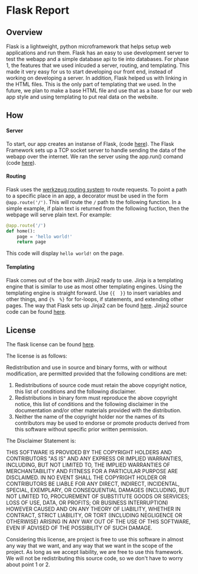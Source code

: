 # Flask Report

## Overview
Flask is a lightweight, python microframework that helps setup web applications and run them.  Flask has an easy to use development server to test the webapp and a simple database api to tie into databases.  For phase 1, the features that we used inlcuded a server, routing, and templating.  This made it very easy for us to start developing our front end, instead of working on developing a server.  In addition, Flask helped us with linking in the HTML files.  This is the only part of templating that we used.  In the future, we plan to make a base HTML file and use that as a base for our web app style and using templating to put real data on the website.  

## How

#### Server
To start, our app creates an instanse of Flask, (code [here](https://github.com/pallets/flask/blob/master/src/flask/app.py#L401 "Flask app.py")). The Flask Framework sets up a TCP socket server to handle sending the data of the webapp over the internet.
We ran the server using the app.run() comand (code [here](https://github.com/pallets/flask/blob/master/src/flask/app.py#L883 "Flask app.py")).



#### Routing
Flask uses the [werkzeug routing system](https://werkzeug.palletsprojects.com/en/1.0.x/routing/) to route requests.  To point a path to a specific place in an app, a decorator must be used in the form `@app.route('/')`. This will route the `/` path to the following function.  In a simple example, if plain text is returned from the following fuction, then the webpage will serve plain text. For example:
```python
@app.route('/')
def home():
    page = 'hello world!'
    return page
```
This code will display `hello world!` on the page.

#### Templating 
Flask comes out of the box with Jinja2 ready to use.  Jinja is a templating engine that is similar to use as most other templating engines.  Using the templating engine is straight forward.  Use `{{  }}` to insert variables and other things, and `{%  %}` for for-loops, if statements, and extending other pages. The way that Flask sets up Jinja2 can be found [here](https://github.com/pallets/flask/blob/1351d0a56580df36872b466eb245e7634c20dab5/src/flask/templating.py "Templating"). Jinja2 source code can be found [here](https://github.com/pallets/jinja/tree/master/src/jinja2 "Jinja2").

## License
The flask license can be found [here](https://github.com/pallets/flask/blob/master/LICENSE.rst "Flask License").

The license is as follows:

Redistribution and use in source and binary forms, with or without modification, are permitted provided that the following conditions are met:
  1. Redistributions of source code must retain the above copyright notice, this list of conditions and the following disclaimer.
  2. Redistributions in binary form must reproduce the above copyright notice, this list of conditions and the following disclaimer in the documentation and/or other materials provided with the distribution.
  3. Neither the name of the copyright holder nor the names of its contributors may be used to endorse or promote products derived from this software without specific prior written permission.

The Disclaimer Statement is:

THIS SOFTWARE IS PROVIDED BY THE COPYRIGHT HOLDERS AND CONTRIBUTORS "AS IS" AND ANY EXPRESS OR IMPLIED WARRANTIES, INCLUDING, BUT NOT LIMITED TO, THE IMPLIED WARRANTIES OF MERCHANTABILITY AND FITNESS FOR A PARTICULAR PURPOSE ARE DISCLAIMED. IN NO EVENT SHALL THE COPYRIGHT HOLDER OR CONTRIBUTORS BE LIABLE FOR ANY DIRECT, INDIRECT, INCIDENTAL, SPECIAL, EXEMPLARY, OR CONSEQUENTIAL DAMAGES (INCLUDING, BUT NOT LIMITED TO, PROCUREMENT OF SUBSTITUTE GOODS OR SERVICES; LOSS OF USE, DATA, OR PROFITS; OR BUSINESS INTERRUPTION) HOWEVER CAUSED AND ON ANY THEORY OF LIABILITY, WHETHER IN CONTRACT, STRICT LIABILITY, OR TORT (INCLUDING NEGLIGENCE OR OTHERWISE) ARISING IN ANY WAY OUT OF THE USE OF THIS SOFTWARE, EVEN IF ADVISED OF THE POSSIBILITY OF SUCH DAMAGE.

Considering this license, are project is free to use this software in almost any way that we want, and any way that we want in the scope of the project.  As long as we accept liability, we are free to use this framework.  We will not be redistributing this source code, so we don't have to worry about point 1 or 2.